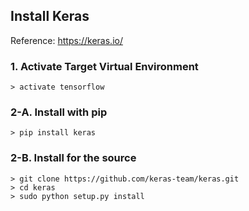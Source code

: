 ## Install Keras

Reference: https://keras.io/

### 1. Activate Target Virtual Environment
```
> activate tensorflow
```

### 2-A. Install with pip
```
> pip install keras
```

### 2-B. Install for the source
```
> git clone https://github.com/keras-team/keras.git
> cd keras
> sudo python setup.py install
```
